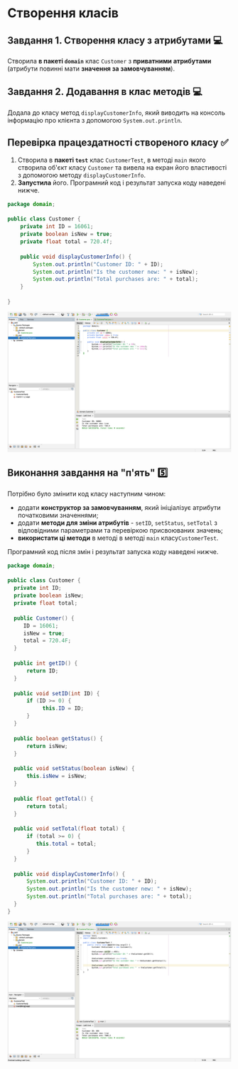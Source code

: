 # Створення класів

## Завдання 1. Створення класу з атрибутами 💻

Cтворила **в пакеті ````domain````** клас ```` Сustomer ```` з **приватними атрибутами** (атрибути повинні мати **значення за замовчуванням**).


## Завдання 2. Додавання в клас методів 💻

Додала до класу метод ````displayCustomerInfo````, який виводить на консоль інформацію про клієнта з допомогою ````System.out.println````.

## Перевірка працездатності створеного класу ✅

1. Створила в **пакеті ````test````** клас ````CustomerTest````, в методі ````main```` якого створила об'єкт класу ```` Сustomer ```` та вивела на екран його властивості з допомогою методу ````displayCustomerInfo````. 
2. **Запустила** його. Програмний код і результат запуска коду наведені нижче.
``` java
package domain;

public class Customer {
    private int ID = 16061;
    private boolean isNew = true;
    private float total = 720.4f;

    public void displayCustomerInfo() {
        System.out.println("Customer ID: " + ID);
        System.out.println("Is the customer new: " + isNew);
        System.out.println("Total purchases are: " + total);
    }
    
}
```

![alt-текст](https://github.com/ppc-ntu-khpi/java-1-vellerii/blob/main/Solution/done.png "done.png")

## Виконання завдання на "п'ять" 5️⃣
Потрібно було змінити код класу наступним чином:
  * додати **конструктор за замовчуванням**, який ініціалізує атрибути початковими значеннями;
  * додати **методи для зміни атрибутів** - ````setID````, ````setStatus````, ````setTotal```` з відповідними параметрами та перевіркою присвоюваних значень;
  * **використати ці методи** в методі в методі ````main```` класу````CustomerTest````.
  
  Програмний код після змін і результат запуска коду наведені нижче.
  ``` java
  package domain;

public class Customer {
    private int ID;
    private boolean isNew;
    private float total;
    
    public Customer() {
       ID = 16061;
       isNew = true;
       total = 720.4F;
    }

    public int getID() {
        return ID;
    }

    public void setID(int ID) {
        if (ID >= 0) {
             this.ID = ID;
        }
    }

    public boolean getStatus() {
        return isNew;
    }

    public void setStatus(boolean isNew) {
        this.isNew = isNew;
    }

    public float getTotal() {
        return total;
    }

    public void setTotal(float total) {
        if (total >= 0) {
           this.total = total;
        }
    }

    public void displayCustomerInfo() {
        System.out.println("Customer ID: " + ID);
        System.out.println("Is the customer new: " + isNew);
        System.out.println("Total purchases are: " + total);
    }
}
```
![alt-текст](https://github.com/ppc-ntu-khpi/java-1-vellerii/blob/main/Solution/advanced.png "advanced.png")




